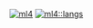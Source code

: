 [![ml4](https://github-readme-stats.vercel.app/api/?username=ml4&count_private=true&showicons=true&theme=flag-india&custom_title=stats:ml4&line_height=15&hide=stars)]()
[![ml4::langs](https://github-readme-stats.vercel.app/api/top-langs/?username=ml4&theme=flag-india&custom_title=lang::ml4)]()
